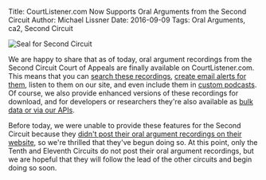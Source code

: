 Title: CourtListener.com Now Supports Oral Arguments from the Second Circuit
Author: Michael Lissner
Date: 2016-09-09
Tags: Oral Arguments, ca2, Second Circuit


<div class="right-image">
    <img src="{filename}/images/ca2-seal.png"
         alt="Seal for Second Circuit"
         class="img-responsive">
</div>

We are happy to share that as of today, oral argument recordings from the Second Circuit Court of Appeals are finally available on CourtListener.com. This means that you can [search these recordings][search], [create email alerts for them][alerts], listen to them on our site, and even include them in [custom podcasts][2]. Of course, we also provide enhanced versions of these recordings for download, and for developers or researchers they're also available as [bulk data or via our APIs][api].

Before today, we were unable to provide these features for the Second Circuit because they [didn't post their oral argument recordings on their website][1], so we're thrilled that they've begun doing so. At this point, only the Tenth and Eleventh Circuits do not post their oral argument recordings, but we are hopeful that they will follow the lead of the other circuits and begin doing so soon.

[1]: {filename}/ca2-to-finally-do-oral-args.md
[2]: https://www.courtlistener.com/podcasts/
[alerts]: https://www.courtlistener.com/faq/#explain-alerts
[search]: https://www.courtlistener.com/audio/
[api]: https://www.courtlistener.com/api/
